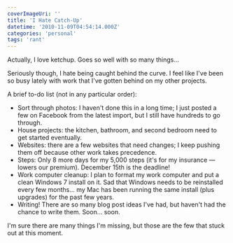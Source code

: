 ```yaml
---
coverImageUri: ''
title: 'I Hate Catch-Up'
datetime: '2010-11-09T04:54:14.000Z'
categories: 'personal'
tags: 'rant'
---
```


Actually, I love ketchup. Goes so well with so many things…

Seriously though, I hate being caught behind the curve. I feel like I've been so
busy lately with work that I've gotten behind on my other projects.

A brief to-do list (not in any particular order):

- Sort through photos: I haven't done this in a long time; I just posted a few
  on Facebook from the latest import, but I still have hundreds to go through.
- House projects: the kitchen, bathroom, and second bedroom need to get started
  eventually.
- Websites: there are a few websites that need changes; I keep pushing them off
  because other work takes precedence.
- Steps: Only 8 more days for my 5,000 steps (it's for my insurance — lowers our
  premium). December 15th is the deadline!
- Work computer cleanup: I plan to format my work computer and put a clean
  Windows 7 install on it. Sad that Windows needs to be reinstalled every few
  months… my Mac has been running the same install (plus upgrades) for the past
  few years.
- Writing! There are so many blog post ideas I've had, but haven't had the
  chance to write them. Soon… soon.

I'm sure there are many things I'm missing, but those are the few that stuck out
at this moment.
